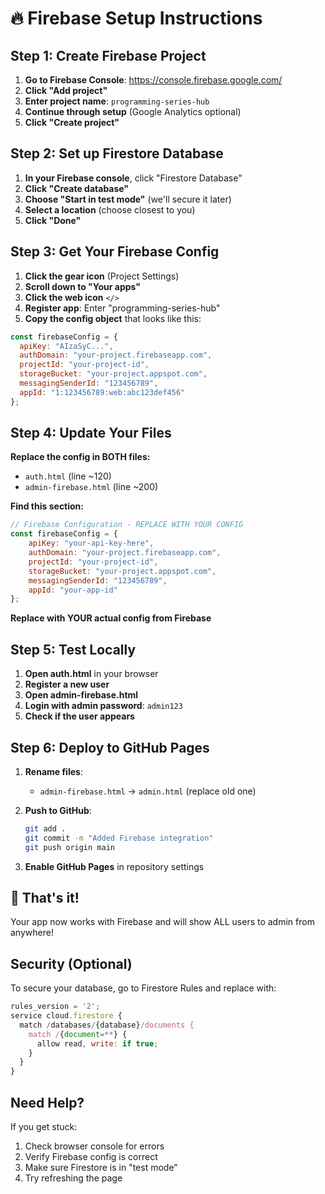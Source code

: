 # 🔥 Firebase Setup Instructions

## Step 1: Create Firebase Project

1. **Go to Firebase Console**: https://console.firebase.google.com/
2. **Click "Add project"**
3. **Enter project name**: `programming-series-hub`
4. **Continue through setup** (Google Analytics optional)
5. **Click "Create project"**

## Step 2: Set up Firestore Database

1. **In your Firebase console**, click "Firestore Database"
2. **Click "Create database"**
3. **Choose "Start in test mode"** (we'll secure it later)
4. **Select a location** (choose closest to you)
5. **Click "Done"**

## Step 3: Get Your Firebase Config

1. **Click the gear icon** (Project Settings)
2. **Scroll down to "Your apps"**
3. **Click the web icon** `</>`
4. **Register app**: Enter "programming-series-hub"
5. **Copy the config object** that looks like this:

```javascript
const firebaseConfig = {
  apiKey: "AIzaSyC...",
  authDomain: "your-project.firebaseapp.com",
  projectId: "your-project-id",
  storageBucket: "your-project.appspot.com",
  messagingSenderId: "123456789",
  appId: "1:123456789:web:abc123def456"
};
```

## Step 4: Update Your Files

**Replace the config in BOTH files:**
- `auth.html` (line ~120)
- `admin-firebase.html` (line ~200)

**Find this section:**
```javascript
// Firebase Configuration - REPLACE WITH YOUR CONFIG
const firebaseConfig = {
    apiKey: "your-api-key-here",
    authDomain: "your-project.firebaseapp.com",
    projectId: "your-project-id",
    storageBucket: "your-project.appspot.com",
    messagingSenderId: "123456789",
    appId: "your-app-id"
};
```

**Replace with YOUR actual config from Firebase**

## Step 5: Test Locally

1. **Open auth.html** in your browser
2. **Register a new user**
3. **Open admin-firebase.html**
4. **Login with admin password**: `admin123`
5. **Check if the user appears**

## Step 6: Deploy to GitHub Pages

1. **Rename files**:
   - `admin-firebase.html` → `admin.html` (replace old one)
   
2. **Push to GitHub**:
   ```bash
   git add .
   git commit -m "Added Firebase integration"
   git push origin main
   ```

3. **Enable GitHub Pages** in repository settings

## 🎉 That's it!

Your app now works with Firebase and will show ALL users to admin from anywhere!

## Security (Optional)

To secure your database, go to Firestore Rules and replace with:

```javascript
rules_version = '2';
service cloud.firestore {
  match /databases/{database}/documents {
    match /{document=**} {
      allow read, write: if true;
    }
  }
}
```

## Need Help?

If you get stuck:
1. Check browser console for errors
2. Verify Firebase config is correct
3. Make sure Firestore is in "test mode"
4. Try refreshing the page

